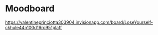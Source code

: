 # Moodboard 
https://valentineprinciotta303904.invisionapp.com/board/LoseYourself-ckhule44n100d16ro951plaff
